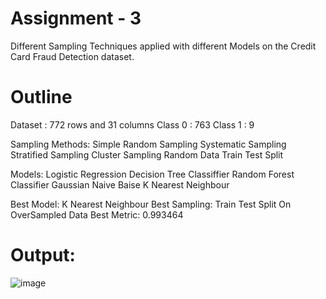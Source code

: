 # Assignment - 3
Different Sampling Techniques applied with different Models on the Credit Card Fraud Detection dataset.

# Outline 
Dataset : 772 rows and 31 columns
Class 0 : 763 
Class 1 : 9

Sampling Methods: Simple Random Sampling
                  Systematic Sampling
                  Stratified Sampling
                  Cluster Sampling
                  Random Data Train Test Split
 
Models: Logistic Regression
        Decision Tree Classiffier
        Random Forest Classifier
        Gaussian Naive Baise
        K Nearest Neighbour
         
Best Model: K Nearest Neighbour
Best Sampling: Train Test Split On OverSampled Data
Best Metric: 0.993464

# Output:
![image](https://user-images.githubusercontent.com/77571896/219959875-ff7947c7-ff6f-4b55-a4e8-ed436102fb25.png)

